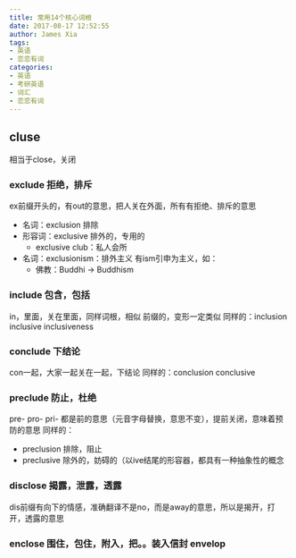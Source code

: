 ```yaml
---
title: 常用14个核心词根
date: 2017-08-17 12:52:55
author: James Xia
tags: 
- 英语
- 恋恋有词
categories:
- 英语
- 考研英语
- 词汇
- 恋恋有词
---
```


## cluse
相当于close，关闭

### exclude 拒绝，排斥
ex前缀开头的，有out的意思，把人关在外面，所有有拒绝、排斥的意思
* 名词：exclusion 排除
* 形容词：exclusive 排外的，专用的
    - exclusive club：私人会所
* 名词：exclusionism：排外主义
有ism引申为主义，如：
    - 佛教：Buddhi -> Buddhism 

### include 包含，包括
in，里面，关在里面，同样词根，相似 前缀的，变形一定类似
同样的：inclusion inclusive inclusiveness

### conclude 下结论
con一起，大家一起关在一起，下结论
同样的：conclusion conclusive

### preclude 防止，杜绝
pre- pro- pri- 都是前的意思（元音字母替换，意思不变），提前关闭，意味着预防的意思
同样的：
* preclusion 排除，阻止
* preclusive 除外的，妨碍的（以ive结尾的形容器，都具有一种抽象性的概念

### disclose 揭露，泄露，透露
dis前缀有向下的情感，准确翻译不是no，而是away的意思，所以是揭开，打开，透露的意思

### enclose 围住，包住，附入，把。。装入信封 envelop
